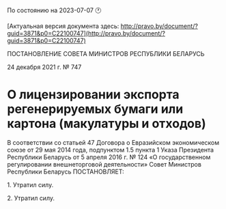 По состоянию на 2023-07-07 &#x1F550;

[Актуальная версия документа здесь: http://pravo.by/document/?guid=3871&p0=C22100747](http://pravo.by/document/?guid=3871&p0=C22100747)

<p>ПОСТАНОВЛЕНИЕ СОВЕТА МИНИСТРОВ РЕСПУБЛИКИ БЕЛАРУСЬ</p>
<p>24 декабря 2021 г. № 747</p>
<h1>О лицензировании экспорта регенерируемых бумаги или картона (макулатуры и отходов)</h1>
<p>В соответствии со статьей 47 Договора о Евразийском экономическом союзе от 29 мая 2014 года, подпунктом 1.5 пункта 1 Указа Президента Республики Беларусь от 5 апреля 2016 г. № 124 «О государственном регулировании внешнеторговой деятельности» Совет Министров Республики Беларусь ПОСТАНОВЛЯЕТ:</p>
<p>1. Утратил силу.</p>
<p>2. Утратил силу.</p>
